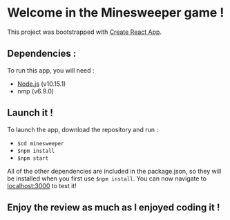 # Welcome in the Minesweeper game !

This project was bootstrapped with [Create React App](https://github.com/facebook/create-react-app).

## Dependencies :

To run this app, you will need :

- [Node.js](https://nodejs.org/en/) (v10.15.1)
- nmp (v6.9.0)

## Launch it !

To launch the app, download the repository and run :

- `$cd minesweeper`
- `$npm install`
- `$npm start`

All of the other dependencies are included in the package.json, so they will be installed when you first use `$npm install`. You can now navigate to [localhost:3000](localhost:3000) to test it!

## Enjoy the review as much as I enjoyed coding it !
